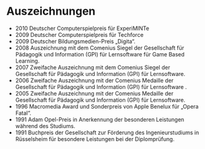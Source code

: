 # Auszeichnungen

- 2010 Deutscher Computerspielpreis für ExperiMINTe
- 2009 Deutscher Computerspielpreis für Techforce
- 2009 Deutscher Bildungsmedien-Preis „Digita“.
- 2008 Auszeichnung mit dem Comenius Siegel der Gesellschaft für Pädagogik und Information (GPI) für Lernsoftware für Game Based Learning.
- 2007 Zweifache Auszeichnung mit dem Comenius Siegel der Gesellschaft für Pädagogik und Information (GPI) für Lernsoftware.
- 2006 Zweifache Auszeichnung mit der Comenius Medaille der Gesellschaft für Pädagogik und Information (GPI) für Lernsoftware .
- 2005 Zweifache Auszeichnung mit der Comenius Medaille der Gesellschaft für Pädagogik und Information (GPI) für Lernsoftware.
- 1996 Macromedia Award und Sonderpreis von Apple Benelux für „Opera Fatal“.
- 1991 Adam Opel-Preis in Anerkennung der besonderen Leistungen während des Studiums.
- 1991 Buchpreis der Gesellschaft zur Förderung des Ingenieurstudiums in Rüsselsheim für besondere Leistungen bei der Diplomprüfung.
